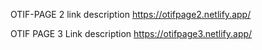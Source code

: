  OTIF-PAGE 2 link description
https://otifpage2.netlify.app/

OTIF PAGE 3 Link description
https://otifpage3.netlify.app/
